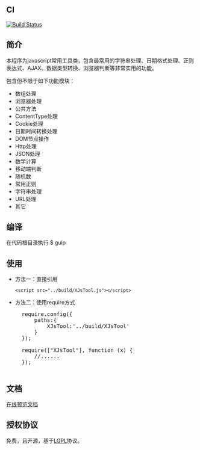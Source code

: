 ## CI ##

[![Build Status](https://travis-ci.org/xucongli1989/XJsTool.svg?branch=master)](https://travis-ci.org/xucongli1989/XJsTool)

## 简介 ##
 本程序为javascript常用工具类，包含最常用的字符串处理、日期格式处理、正则表达式、AJAX、数据类型转换、浏览器判断等非常实用的功能。

 包含但不限于如下功能模块：
 
 - 数组处理
 - 浏览器处理
 - 公共方法
 - ContentType处理
 - Cookie处理
 - 日期时间转换处理
 - DOM节点操作
 - Http处理
 - JSON处理
 - 数学计算
 - 移动端判断
 - 随机数
 - 常用正则
 - 字符串处理
 - URL处理
 - 其它

## 编译 ##
 在代码根目录执行 $ gulp

## 使用 ##

- 方法一：直接引用

	`<script src="../build/XJsTool.js"></script>`

- 方法二：使用require方式

	<pre>
	require.config({
		paths:{
			XJsTool:'../build/XJsTool'
		}
	});
	
	require(["XJsTool"], function (x) {
		//......
	});
	</pre>

## 文档 ##
[在线预览文档](https://htmlpreview.github.io/?https://github.com/xucongli1989/XJsTool/blob/master/doc/index.html)

## 授权协议 ##
 免费，且开源，基于[LGPL](https://raw.githubusercontent.com/xucongli1989/XJsTool/master/LICENSE)协议。

